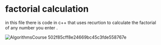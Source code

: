 
# factorial calculation
in this file there is code in c++ that uses recurtion to calculate the factorial of any number you enter .


![AlgorithmsCourse 502f85cff8e24669bc45c3fde558767e](https://github.com/yasmynbrary/AlgorithmsCourse/assets/117583122/2823f8e7-2f90-4741-a215-40bd94cbf6c4)


